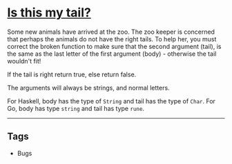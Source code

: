 # [Is this my tail?](https://www.codewars.com/kata/56f695399400f5d9ef000af5)

Some new animals have arrived at the zoo. The zoo keeper is concerned that perhaps the animals do not have the right tails. To help her, you must correct the broken function to make sure that the second argument (tail), is the same as the last letter of the first argument (body) - otherwise the tail wouldn't fit!

If the tail is right return true, else return false.

The arguments will always be strings, and normal letters.

For Haskell, body has the type of `String` and tail has the type of `Char`.
For Go, body has type `string` and tail has type `rune`.

---

## Tags

- Bugs
